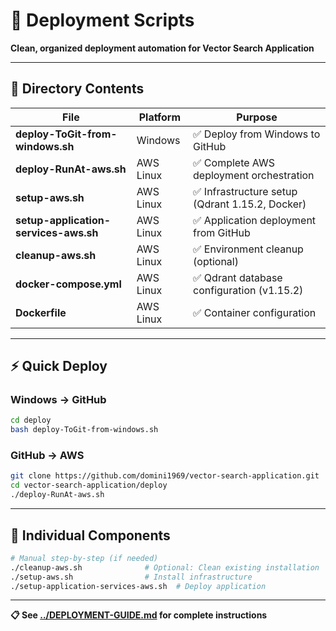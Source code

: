# 🚀 Deployment Scripts

**Clean, organized deployment automation for Vector Search Application**

---

## 📁 Directory Contents

| File | Platform | Purpose |
|------|----------|---------|
| **deploy-ToGit-from-windows.sh** | Windows | ✅ Deploy from Windows to GitHub |
| **deploy-RunAt-aws.sh** | AWS Linux | ✅ Complete AWS deployment orchestration |
| **setup-aws.sh** | AWS Linux | ✅ Infrastructure setup (Qdrant 1.15.2, Docker) |
| **setup-application-services-aws.sh** | AWS Linux | ✅ Application deployment from GitHub |
| **cleanup-aws.sh** | AWS Linux | ✅ Environment cleanup (optional) |
| **docker-compose.yml** | AWS Linux | ✅ Qdrant database configuration (v1.15.2) |
| **Dockerfile** | AWS Linux | ✅ Container configuration |

---

## ⚡ Quick Deploy

### Windows → GitHub
```bash
cd deploy
bash deploy-ToGit-from-windows.sh
```

### GitHub → AWS
```bash
git clone https://github.com/domini1969/vector-search-application.git
cd vector-search-application/deploy
./deploy-RunAt-aws.sh
```

---

## 🔧 Individual Components

```bash
# Manual step-by-step (if needed)
./cleanup-aws.sh              # Optional: Clean existing installation
./setup-aws.sh                # Install infrastructure  
./setup-application-services-aws.sh  # Deploy application
```

---

**📋 See [../DEPLOYMENT-GUIDE.md](../DEPLOYMENT-GUIDE.md) for complete instructions**